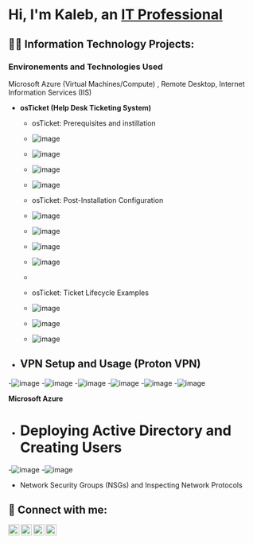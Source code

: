 <h1>Hi, I'm Kaleb, an <a href="www.linkedin.com/in/kaleb-sims-184392109/">IT Professional</a>
 
<h2>👨‍💻 Information Technology Projects:</h2>
<h3>Environements and Technologies Used</h3> 
<p1>Microsoft Azure (Virtual Machines/Compute)
, Remote Desktop, Internet Information Services (IIS) </p1>


- <b>osTicket (Help Desk Ticketing System)</b>

  - osTicket: Prerequisites and instillation
  - ![image](https://github.com/Kalebrsims/Kalebrsims/assets/155590792/a18be0c9-b266-43c2-87a0-27ebcaed94e8)
  - ![image](https://github.com/Kalebrsims/Kalebrsims/assets/155590792/f9d705c6-3b5a-4625-88be-900beef137eb)
  - ![image](https://github.com/Kalebrsims/Kalebrsims/assets/155590792/4e40e000-a53b-4b0e-89e2-afe3b2ab55f9)
  - ![image](https://github.com/Kalebrsims/Kalebrsims/assets/155590792/e4f46613-6b02-4342-ac90-8eaaae15a554)





  - osTicket: Post-Installation Configuration
  - ![image](https://github.com/Kalebrsims/Kalebrsims/assets/155590792/70f537cf-7321-4ba7-83ef-4f0bb0da25b2)
  - ![image](https://github.com/Kalebrsims/Kalebrsims/assets/155590792/31ccf136-f630-428e-b2cb-548b1892f32c)
  - ![image](https://github.com/Kalebrsims/Kalebrsims/assets/155590792/b543825f-4257-4640-99b2-b1edee302e0e)
  - ![image](https://github.com/Kalebrsims/Kalebrsims/assets/155590792/3da41799-fe61-48f2-9b64-580c3f9d4695)

  - 



  - osTicket: Ticket Lifecycle Examples
  - ![image](https://github.com/Kalebrsims/Kalebrsims/assets/155590792/740ef8f2-cd92-49f4-9d5c-99318ed5b5bf)
  - ![image](https://github.com/Kalebrsims/Kalebrsims/assets/155590792/69ed9007-6326-4909-a154-d6a807d504ca)
  - ![image](https://github.com/Kalebrsims/Kalebrsims/assets/155590792/47672e16-3dac-4188-b250-16e65bd74053)


- <h2>VPN Setup and Usage (Proton VPN)</h2>
-![image](https://github.com/Kalebrsims/Kalebrsims/assets/155590792/ad82c640-24a2-45d7-8a5a-d161cb5c46f2)
-![image](https://github.com/Kalebrsims/Kalebrsims/assets/155590792/494e6b78-f1bf-4381-8135-ac643cf426ae)
-![image](https://github.com/Kalebrsims/Kalebrsims/assets/155590792/fa923ed0-25fe-4410-8a11-6c9ba6b320f3)
-![image](https://github.com/Kalebrsims/Kalebrsims/assets/155590792/b82d615e-3a7a-4e60-8f21-87596698669b)
-![image](https://github.com/Kalebrsims/Kalebrsims/assets/155590792/2f218c4d-217f-4580-9d79-c8c74f31d7a7)
-![image](https://github.com/Kalebrsims/Kalebrsims/assets/155590792/b5e33827-a914-43af-914a-0bfafd587ff9)







 <b>Microsoft Azure</b>
  - <h1>Deploying Active Directory and Creating Users</h1> 
  -![image](https://github.com/Kalebrsims/Kalebrsims/assets/155590792/e3116268-d16f-414c-939d-b522baa603af)
  -![image](https://github.com/Kalebrsims/Kalebrsims/assets/155590792/c75b9671-f1df-4267-8da1-351183817492)

  

  - Network Security Groups (NSGs) and Inspecting Network Protocols

<h2> 🤳 Connect with me:</h2>

[<img align="left" alt="JoshMadakor | YouTube" width="22px" src="https://cdn.jsdelivr.net/npm/simple-icons@v3/icons/youtube.svg" />][youtube]
[<img align="left" alt="JoshMadakor | Twitter" width="22px" src="https://cdn.jsdelivr.net/npm/simple-icons@v3/icons/twitter.svg" />][twitter]
[<img align="left" alt="JoshMadakor | LinkedIn" width="22px" src="https://cdn.jsdelivr.net/npm/simple-icons@v3/icons/linkedin.svg" />][linkedin]
[<img align="left" alt="JoshMadakor | Instagram" width="22px" src="https://cdn.jsdelivr.net/npm/simple-icons@v3/icons/instagram.svg" />][instagram]

[twitter]: https://twitter.com/techwithkal
[youtube]: https://www.youtube.com/
[instagram]: https://www.instagram.com/techwithkal/
[linkedin]: https://linkedin.com/in/kalebrsims


